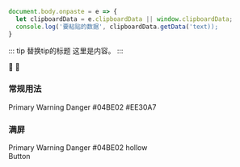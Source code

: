 ```js
document.body.onpaste = e => {
  let clipboardData = e.clipboardData || window.clipboardData;
  console.log('要粘贴的数据', clipboardData.getData('text));
}
```

::: tip 替换tip的标题
这里是内容。
:::

:tada:
:100:

### 常规用法
<div class="btn-inline">
  <bo-button type="primary" size="large" >Primary</bo-button>
  <bo-button type="warning" >Warning</bo-button>
  <bo-button type="danger" >Danger</bo-button>
  <bo-button color="#04BE02" >#04BE02</bo-button>
  <bo-button color="#EE30A7" size="small">#EE30A7</bo-button>
</div>

### 满屏
<div class="btn-block" style="width:320px">
  <bo-button auto>Primary</bo-button >
  <bo-button type="warning" auto>Warning</bo-button >
  <bo-button type="danger" auto>Danger</bo-button >
  <bo-button color="#04BE02" square auto>#04BE02</bo-button>
  <bo-button type="hollow" auto>hollow</bo-button>
  <bo-button color="#EE30A7" size="large" loading auto>Button</bo-button >
</div>